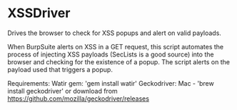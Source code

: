 # XSSDriver
Drives the browser to check for XSS popups and alert on valid payloads.

When BurpSuite alerts on XSS in a GET request, this script automates the process of injecting XSS payloads (SecLists is a good source) into the browser and checking for the existence of a popup. The script alerts on the payload used that triggers a popup.

Requirements:
Watir gem: 'gem install watir'
Geckodriver: Mac - 'brew install geckodriver' or download from https://github.com/mozilla/geckodriver/releases
